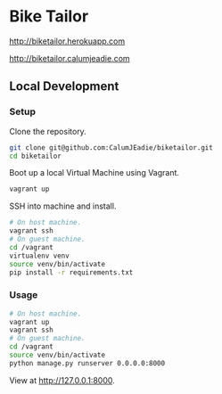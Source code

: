 Bike Tailor
===========

http://biketailor.herokuapp.com

http://biketailor.calumjeadie.com

Local Development
-----------------

### Setup

Clone the repository.

```sh
git clone git@github.com:CalumJEadie/biketailor.git
cd biketailor
```

Boot up a local Virtual Machine using Vagrant.

```sh
vagrant up
```

SSH into machine and install.

```sh
# On host machine.
vagrant ssh
# On guest machine.
cd /vagrant
virtualenv venv
source venv/bin/activate
pip install -r requirements.txt
```

### Usage

```sh
# On host machine.
vagrant up
vagrant ssh
# On guest machine.
cd /vagrant
source venv/bin/activate
python manage.py runserver 0.0.0.0:8000
```

View at http://127.0.0.1:8000.